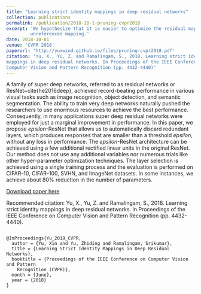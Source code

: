 ```yaml
---
title: "Learning strict identity mappings in deep residual networks"
collection: publications
permalink: /publication/2018-10-1-pruning-cvpr2018
excerpt: 'We hypothesize that it is easier to optimize the residual mapping than to optimize the original,
         unreferenced mapping.'
date: 2018-10-01
venue: 'CVPR 2018'
paperurl: 'http://yuxwind.github.io/files/pruning-cvpr2018.pdf'
citation: 'Yu, X., Yu, Z. and Ramalingam, S., 2018. Learning strict identity
mappings in deep residual networks. In Proceedings of the IEEE Conference on
Computer Vision and Pattern Recognition (pp. 4432-4440)'
---
```


A family of super deep networks, referred to as residual networks or
ResNet~cite{he2016deep}, achieved record-beating performance in various visual
tasks such as image recognition, object detection, and semantic segmentation.
The ability to train very deep networks naturally pushed the researchers to use
enormous resources to achieve the best performance. Consequently, in many
applications super deep residual networks were employed for just a marginal
improvement in performance. In this paper, we propose $epsilon$-ResNet that
allows us to automatically discard redundant layers, which produces responses
that are smaller than a threshold $epsilon$, without any loss in performance.
The $epsilon$-ResNet architecture can be achieved using a few additional
rectified linear units in the original ResNet. Our method does not use any
additional variables nor numerous trials like other hyper-parameter optimization
techniques. The layer selection is achieved using a single training process and
the evaluation is performed on CIFAR-10, CIFAR-100, SVHN, and ImageNet datasets.
In some instances, we achieve about 80% reduction in the number of parameters.

[Download paper here](http://yuxwind.github.io/files/pruning-cvpr2018.pdf)

Recommended citation:  Yu, X., Yu, Z. and Ramalingam, S., 2018. Learning strict identity mappings in
deep residual networks. In Proceedings of the IEEE Conference on Computer Vision
and Pattern Recognition (pp. 4432-4440).

<code>
@InProceedings{Yu_2018_CVPR,
  author = {Yu, Xin and Yu, Zhiding and Ramalingam, Srikumar},
  title = {Learning Strict Identity Mappings in Deep Residual Networks},
  booktitle = {Proceedings of the IEEE Conference on Computer Vision and Pattern
    Recognition (CVPR)},
  month = {June},
  year = {2018}
}
<code>
